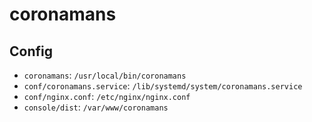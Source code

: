 # coronamans

## Config

* `coronamans`: `/usr/local/bin/coronamans`
* `conf/coronamans.service`: `/lib/systemd/system/coronamans.service`
* `conf/nginx.conf`: `/etc/nginx/nginx.conf`
* `console/dist`: `/var/www/coronamans`
